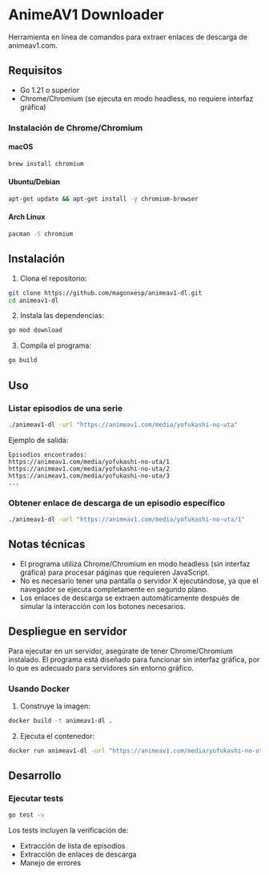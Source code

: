 # AnimeAV1 Downloader

Herramienta en línea de comandos para extraer enlaces de descarga de animeav1.com.

## Requisitos

- Go 1.21 o superior
- Chrome/Chromium (se ejecuta en modo headless, no requiere interfaz gráfica)

### Instalación de Chrome/Chromium

#### macOS
```bash
brew install chromium
```

#### Ubuntu/Debian
```bash
apt-get update && apt-get install -y chromium-browser
```

#### Arch Linux
```bash
pacman -S chromium
```

## Instalación

1. Clona el repositorio:
```bash
git clone https://github.com/magonxesp/animeav1-dl.git
cd animeav1-dl
```

2. Instala las dependencias:
```bash
go mod download
```

3. Compila el programa:
```bash
go build
```

## Uso

### Listar episodios de una serie

```bash
./animeav1-dl -url "https://animeav1.com/media/yofukashi-no-uta"
```

Ejemplo de salida:
```
Episodios encontrados:
https://animeav1.com/media/yofukashi-no-uta/1
https://animeav1.com/media/yofukashi-no-uta/2
https://animeav1.com/media/yofukashi-no-uta/3
...
```

### Obtener enlace de descarga de un episodio específico

```bash
./animeav1-dl -url "https://animeav1.com/media/yofukashi-no-uta/1"
```

## Notas técnicas

- El programa utiliza Chrome/Chromium en modo headless (sin interfaz gráfica) para procesar páginas que requieren JavaScript.
- No es necesario tener una pantalla o servidor X ejecutándose, ya que el navegador se ejecuta completamente en segundo plano.
- Los enlaces de descarga se extraen automáticamente después de simular la interacción con los botones necesarios.

## Despliegue en servidor

Para ejecutar en un servidor, asegúrate de tener Chrome/Chromium instalado. El programa está diseñado para funcionar sin interfaz gráfica, por lo que es adecuado para servidores sin entorno gráfico.

### Usando Docker

1. Construye la imagen:
```bash
docker build -t animeav1-dl .
```

2. Ejecuta el contenedor:
```bash
docker run animeav1-dl -url "https://animeav1.com/media/yofukashi-no-uta"
```

## Desarrollo

### Ejecutar tests
```bash
go test -v
```

Los tests incluyen la verificación de:
- Extracción de lista de episodios
- Extracción de enlaces de descarga
- Manejo de errores
